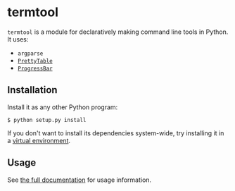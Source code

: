 # termtool #

`termtool` is a module for declaratively making command line tools in Python. It uses:

* `argparse`
* [`PrettyTable`](http://pypi.python.org/pypi/PrettyTable)
* [`ProgressBar`](http://pypi.python.org/pypi/progressbar)


## Installation ##

Install it as any other Python program:

    $ python setup.py install

If you don't want to install its dependencies system-wide, try installing it in a [virtual environment](http://www.virtualenv.org/).


## Usage ##

See [the full documentation][docs] for usage information.

[docs]: http://readthedocs.org/docs/termtool/en/latest/guide.html
